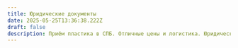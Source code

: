 ```yaml
---
title: Юридические документы
date: 2025-05-25T13:36:38.222Z
draft: false
description: Приём пластика в СПБ. Отличные цены и логистика. Юридические документы.
---
```


